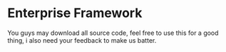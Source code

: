 # Enterprise Framework
You guys may download all source code, feel free to use this for a good thing, i also need your feedback to make us batter.
